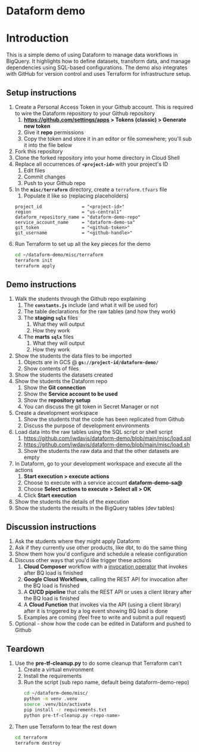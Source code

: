 # Dataform demo

# Introduction 

This is a simple demo of using Dataform to manage data workflows in BigQuery. It highlights how to define datasets, transform data, and manage dependencies using SQL-based configurations. The demo also integrates with GitHub for version control and uses Terraform for infrastructure setup.

## Setup instructions

1. Create a Personal Access Token in your Github account. This is required to wire the Dataform repository to your Github repository
   1. **https://github.com/settings/apps > Tokens (classic) > Generate new token**
   2. Give it **repo** permissions
   3. Copy the token and store it in an editor or file somewhere; you'll sub it into the file below
2. Fork this repository
3. Clone the forked repository into your home directory in Cloud Shell
4. Replace all occurrences of **`<project-id>`** with your project's ID
   1. Edit files
   2. Commit changes
   3. Push to your Github repo
5. In the **`misc/terraform`** directory, create a `terraform.tfvars` file
   1. Populate it like so (replacing placeholders)
    ```
    project_id               = "<project-id>"
    region                   = "us-central1"
    dataform_repository_name = "dataform-demo-repo"
    service_account_name     = "dataform-demo-sa"
    git_token                = "<github-token>"
    git_username             = "<github-handle>"
    ```
6. Run Terraform to set up all the key pieces for the demo
   ```bash
   cd ~/dataform-demo/misc/terraform
   terraform init
   terraform apply
   ```

## Demo instructions

1. Walk the students through the Github repo explaining
   1. The **`constants.js`** include (and what it will be used for)
   2. The table declarations for the raw tables (and how they work)
   3. The **staging** **`sqlx`** files
      1. What they will output
      2. How they work
   4. The **marts** **`sqlx`** files
      1. What they will output
      2. How they work
2. Show the students the data files to be imported
   1. Objects are in GCS @ **`gs://project-id/dataform-demo/`**
   2. Show contents of files
3. Show the students the datasets created
4. Show the students the Dataform repo
   1. Show the **Git connection**
   2. Show the **Service account to be used**
   3. Show the **repository setup**
   4. You can discuss the git token in Secret Manager or not
5. Create a development workspace
   1. Show the students that the code has been replicated from Github
   2. Discuss the purpose of development environments
6. Load data into the raw tables using the SQL script or shell script
   1. https://github.com/jwdavis/dataform-demo/blob/main/misc/load.sql 
   2. https://github.com/jwdavis/dataform-demo/blob/main/misc/load.sh 
   3. Show the students the raw data and that the other datasets are empty
7. In Dataform, go to your development workspace and execute all the actions
   1. **Start execution > execute actions**
   2. Choose to execute with a service account **dataform-demo-sa@**
   3. Choose **Select actions to execute > Select all > OK**
   4. Click **Start execution**
8. Show the students the details of the execution
9.  Show the students the results in the BigQuery tables (dev tables)

## Discussion instructions

1. Ask the students where they might apply Dataform
2. Ask if they currently use other products, like dbt, to do the same thing
3. Show them how you'd configure and schedule a release configuration
4. Discuss other ways that you'd like trigger these actions
   1. **Cloud Composer** workflow with a [invocation operator](https://airflow.apache.org/docs/apache-airflow-providers-google/stable/operators/cloud/dataform.html#create-workflow-invocation) that invokes after BQ load is finished
   2. **Google Cloud Workflows**, calling the REST API for invocation after the BQ load is finished
   3. A **CI/CD pipeline** that calls the REST API or uses a client library after the BQ load is finished
   4. A **Cloud Function** that invokes via the API (using a client library) after it is triggered by a log event showing BQ load is done
   5. Examples are coming (feel free to write and submit a pull request)
5. Optional - show how the code can be edited in Dataform and pushed to Github

## Teardown

1. Use the **pre-tf-cleanup.py** to do some cleanup that Terraform can't
   1. Create a virtual environment
   2. Install the requirements
   3. Run the script (sub repo name, default being dataform-demo-repo)
      ```bash
      cd ~/dataform-demo/misc/
      python -m venv .venv
      source .venv/bin/activate
      pip install -r requirements.txt
      python pre-tf-cleanup.py <repo-name>
      ```
2. Then use Terraform to tear the rest down
   ```bash
   cd terraform
   terraform destroy
   ```